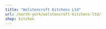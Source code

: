 ```yaml
---
title: "Wolstencroft Kitchens Ltd"
url: /north-york/wolstencroft-kitchens-ltd/
shop: kitchen
---
```

